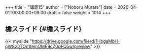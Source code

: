 +++
title = "講義15"
author = ["Noboru Murata"]
date = 2020-04-01T00:00:00+09:00
draft = false
weight = 1014
+++

## 楯スライド {#楯スライド}

{{< myslide "https://drive.google.com/file/d/1HbgaMbH-qW82JTOn1femOME9cZ0pFQ5w/preview" >}}